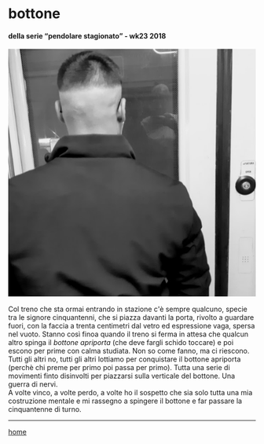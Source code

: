 # bottone  

#### della serie “pendolare stagionato” - wk23 2018  
![](/interarete024.png "Roma Colleferra - quadrato e tondo")

Col treno che sta ormai entrando in stazione c'è sempre qualcuno, specie tra le signore cinquantenni, che si piazza davanti la porta, rivolto a guardare fuori, con la faccia a trenta centimetri dal vetro ed espressione vaga, spersa nel vuoto. Stanno così finoa quando il treno si ferma in attesa che qualcun altro spinga il *bottone apriporta* (che deve fargli schido toccare) e poi escono per prime con calma studiata. Non so come fanno, ma ci riescono.      
Tutti gli altri no, tutti gli altri lottiamo per conquistare il bottone apriporta (perchè chi preme per primo poi passa per primo). Tutta una serie di movimenti finto disinvolti per piazzarsi sulla verticale del bottone. Una guerra di nervi.  
A volte vinco, a volte perdo, a volte ho il sospetto che sia solo tutta una mia costruzione mentale e mi rassegno a spingere il bottone e far passare la cinquantenne di turno.  

---  
[home](/interarete.md)  
